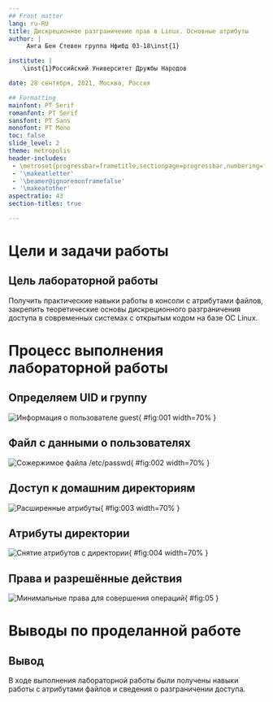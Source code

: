 ```yaml
---
## Front matter
lang: ru-RU
title: Дискреционное разграничение прав в Linux. Основные атрибуты
author: |
	 Анга Бен Стевен группа Нфибд 03-18\inst{1}

institute: |
	\inst{1}Российский Университет Дружбы Народов

date: 28 сентября, 2021, Москва, Россия

## Formatting
mainfont: PT Serif
romanfont: PT Serif
sansfont: PT Sans
monofont: PT Mono
toc: false
slide_level: 2
theme: metropolis
header-includes: 
 - \metroset{progressbar=frametitle,sectionpage=progressbar,numbering=fraction}
 - '\makeatletter'
 - '\beamer@ignorenonframefalse'
 - '\makeatother'
aspectratio: 43
section-titles: true

---
```


# Цели и задачи работы

## Цель лабораторной работы

Получить практические навыки работы в консоли с атрибутами файлов, закрепить теоретические основы дискреционного разграничения доступа в современных системах с открытым кодом на базе ОС Linux.

# Процесс выполнения лабораторной работы

## Определяем UID и группу

![Информация о пользователе guest](image/01.png){ #fig:001 width=70% }

## Файл с данными о пользователях

![Сожержимое файла /etc/passwd](image/02.png){ #fig:002 width=70% }

## Доступ к домашним директориям

![Расширенные атрибуты](image/03.png){ #fig:003 width=70% }

## Атрибуты директории

![Снятие атрибутов с директории](image/04.png){ #fig:004 width=70% }

## Права и разрешённые действия

![Минимальные права для совершения операций](0.png){ #fig:05 }

# Выводы по проделанной работе

## Вывод

В ходе выполнения лабораторной работы были получены навыки работы с атрибутами файлов и сведения о разграничении доступа.